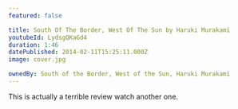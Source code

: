 ```yaml
---
featured: false

title: South Of The Border, West Of The Sun by Haruki Murakami
youtubeId: LydsgQKaGd4
duration: 1:46
datePublished: 2014-02-11T15:25:11.000Z
image: cover.jpg

ownedBy: South of the Border, West of the Sun, Haruki Murakami
---
```


This is actually a terrible review watch another one.
